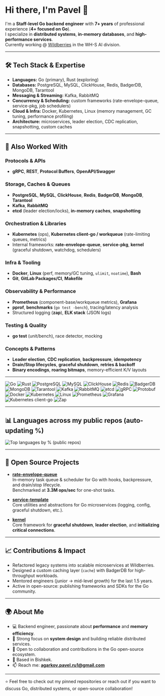 # Hi there, I'm Pavel 👋

I'm a **Staff-level Go backend engineer** with **7+ years** of professional experience (**4+ focused on Go**).  
I specialize in **distributed systems**, **in-memory databases**, and **high-performance services**.  
Currently working @ [Wildberries](https://github.com/wildberries-tech) in the WH-S AI division.

---

## 🛠️ Tech Stack & Expertise
- **Languages:** Go (primary), Rust (exploring)
- **Databases:** PostgreSQL, MySQL, ClickHouse, Redis, BadgerDB, MongoDB, Tarantool
- **Messaging & Streaming:** Kafka, RabbitMQ
- **Concurrency & Scheduling:** custom frameworks (rate-envelope-queue, service-pkg, job schedulers)
- **Cloud & Infra:** Docker, Kubernetes, Linux (memory management, GC tuning, performance profiling)
- **Architecture:** microservices, leader election, CDC replication, snapshotting, custom caches

---

## 🧰 Also Worked With

### Protocols & APIs
- **gRPC**, **REST**, **Protocol Buffers**, **OpenAPI/Swagger**

### Storage, Caches & Queues
- **PostgreSQL**, **MySQL**, **ClickHouse**, **Redis**, **BadgerDB**, **MongoDB**, **Tarantool**
- **Kafka**, **RabbitMQ**
- **etcd** (leader election/locks), **in-memory caches**, **snapshotting**

### Orchestration & Libraries
- **Kubernetes** (ops), **Kubernetes client-go / workqueue** (rate-limiting queues, metrics)
- Internal frameworks: **rate-envelope-queue**, **service-pkg**, **kernel** (graceful shutdown, watchdog, schedulers)

### Infra & Tooling
- **Docker**, **Linux** (perf, memory/GC tuning, `ulimit`, `noatime`), **Bash**
- **Git**, **GitLab Packages/CI**, **Makefile**

### Observability & Performance
- **Prometheus** (component-base/workqueue metrics), **Grafana**
- **pprof**, **benchmarks** (`go test -bench`), tracing/latency analysis
- Structured logging (**zap**), **ELK stack** (JSON logs)

### Testing & Quality
- **go test** (unit/bench), race detector, mocking

### Concepts & Patterns
- **Leader election**, **CDC replication**, **backpressure**, **idempotency**
- **Drain/Stop lifecycles**, **graceful shutdown**, **retries & backoff**
- **Binary encodings**, **roaring bitmaps**, memory-efficient K/V layouts

---

<!-- Badges (optional) -->
![Go](https://img.shields.io/badge/Go-00ADD8?logo=go&logoColor=white)
![Rust](https://img.shields.io/badge/Rust-000000?logo=rust&logoColor=white)
![PostgreSQL](https://img.shields.io/badge/PostgreSQL-336791?logo=postgresql&logoColor=white)
![MySQL](https://img.shields.io/badge/MySQL-4479A1?logo=mysql&logoColor=white)
![ClickHouse](https://img.shields.io/badge/ClickHouse-FFCC01)
![Redis](https://img.shields.io/badge/Redis-DC382D?logo=redis&logoColor=white)
![BadgerDB](https://img.shields.io/badge/BadgerDB-444)
![MongoDB](https://img.shields.io/badge/MongoDB-47A248?logo=mongodb&logoColor=white)
![Tarantool](https://img.shields.io/badge/Tarantool-2B2B2B)
![Kafka](https://img.shields.io/badge/Kafka-231F20?logo=apachekafka&logoColor=white)
![RabbitMQ](https://img.shields.io/badge/RabbitMQ-FF6600?logo=rabbitmq&logoColor=white)
![etcd](https://img.shields.io/badge/etcd-419EDA)
![gRPC](https://img.shields.io/badge/gRPC-1E88E5)
![Protobuf](https://img.shields.io/badge/Protobuf-DBA514)
![Docker](https://img.shields.io/badge/Docker-2496ED?logo=docker&logoColor=white)
![Kubernetes](https://img.shields.io/badge/Kubernetes-326CE5?logo=kubernetes&logoColor=white)
![Linux](https://img.shields.io/badge/Linux-FCC624?logo=linux&logoColor=black)
![Prometheus](https://img.shields.io/badge/Prometheus-E6522C?logo=prometheus&logoColor=white)
![Grafana](https://img.shields.io/badge/Grafana-F46800?logo=grafana&logoColor=white)
![Kubernetes client-go](https://img.shields.io/badge/Kubernetes%20client--go-326CE5?logo=kubernetes&logoColor=white)
![Zap](https://img.shields.io/badge/zap%20logger-5E5E5E)

---

## 📊 Languages across my public repos (auto-updating %)
<picture>
  <source media="(prefers-color-scheme: dark)" srcset="https://github-readme-stats.vercel.app/api/top-langs/?username=PavelAgarkov&layout=compact&langs_count=10&hide_border=true&theme=github_dark&hide=HTML,CSS,PHP&v=20250906">
  <source media="(prefers-color-scheme: light)" srcset="https://github-readme-stats.vercel.app/api/top-langs/?username=PavelAgarkov&layout=compact&langs_count=10&hide_border=true&hide=HTML,CSS,PHP&v=20250906">
  <img alt="Top languages by % (public repos)" src="https://github-readme-stats.vercel.app/api/top-langs/?username=PavelAgarkov&layout=compact&langs_count=10&hide_border=true&hide=HTML,CSS,PHP&v=20250906">
</picture>

---

## 🚀 Open Source Projects
- [**rate-envelope-queue**](https://github.com/PavelAgarkov/rate-envelope-queue)  
  In-memory task queue & scheduler for Go with hooks, backpressure, and drain/stop lifecycle.  
  Benchmarked at **3.3M ops/sec** for one-shot tasks.

- [**service-template**](https://github.com/PavelAgarkov/service-template)  
  Core utilities and abstractions for Go microservices (logging, config, graceful shutdown, etc.).

- [**kernel**](https://github.com/PavelAgarkov/kernel)  
  Core framework for **graceful shutdown**, **leader election**, and **initializing critical connections**.

---

## 📈 Contributions & Impact
- Refactored legacy systems into scalable microservices at Wildberries.
- Designed a custom caching layer (`cache`) with BadgerDB for high-throughput workloads.
- Mentored engineers (junior → mid-level growth) for the last 1.5 years.
- Active in open-source: publishing frameworks and SDKs for the Go community.

---

## 🌍 About Me
- 💻 Backend engineer, passionate about **performance** and **memory efficiency**.
- 🧠 Strong focus on **system design** and building reliable distributed services.
- 🤝 Open to collaboration and contributions in the Go open-source ecosystem.
- 📍 Based in Bishkek.
- 📫 Reach me: **agarkov.pavel.ru1@gmail.com**

---

⭐️ Feel free to check out my pinned repositories or reach out if you want to discuss Go, distributed systems, or open-source collaboration!
